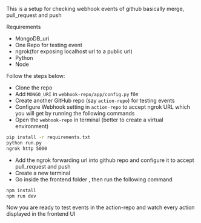 This is a setup for checking webhook events of github basically merge, pull_request and push

Requirements

- MongoDB_uri
- One Repo for testing event
- ngrok(for exposing localhost url to a public url) 
- Python
- Node 


Follow the steps below:


- Clone the repo  
- Add `MONGO_URI` in `webhook-repo/app/config.py` file  
- Create another GitHub repo (say `action-repo`) for testing events  
- Configure Webhook setting in `action-repo` to accept ngrok URL which you will get by running the following commands  
- Open the `webhook-repo` in terminal (better to create a virtual environment)


```bash
pip install -r requirements.txt
python run.py
ngrok http 5000
```
- Add the ngrok forwarding url into github repo and configure it to accept pull_request and push
- Create a new terminal
- Go inside the frontend folder , then run the following command

```bash
npm install
npm run dev
```


Now you are ready to test events in the action-repo and watch every action displayed in the frontend UI


